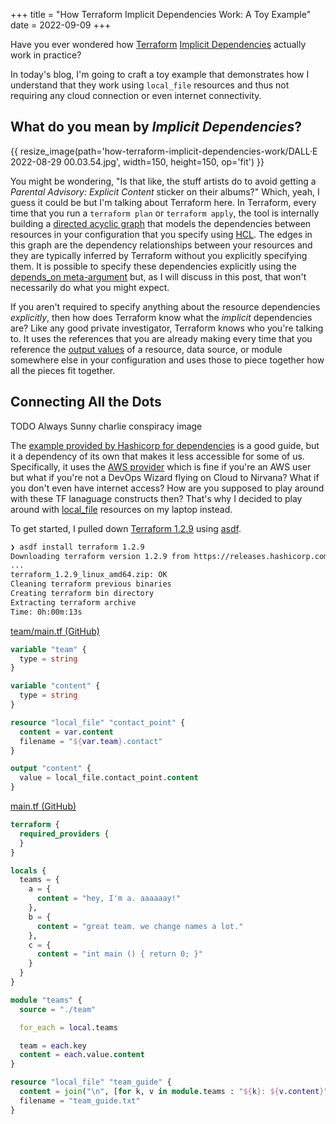+++
title = "How Terraform Implicit Dependencies Work: A Toy Example"
date = 2022-09-09
+++

Have you ever wondered how [Terraform](https://terraform.io) [Implicit Dependencies](https://learn.hashicorp.com/tutorials/terraform/dependencies) actually work in practice?

In today's blog, I'm going to craft a toy example that demonstrates how I understand that they work using `local_file` resources and thus not requiring any cloud connection or even internet connectivity.

<!-- more -->

## What do you mean by _Implicit Dependencies_?

{{ resize_image(path='how-terraform-implicit-dependencies-work/DALL·E 2022-08-29 00.03.54.jpg', width=150, height=150, op='fit') }}

You might be wondering, "Is that like, the stuff artists do to avoid getting a _Parental Advisory: Explicit Content_ sticker on their albums?" Which, yeah, I guess it could be but I'm talking about Terraform here. In Terraform, every time that you run a `terraform plan` or `terraform apply`, the tool is internally building a [directed acyclic graph](https://en.wikipedia.org/wiki/Directed_acyclic_graph) that models the dependencies between resources in your configuration that you specify using [HCL](https://github.com/hashicorp/hcl). The edges in this graph are the dependency relationships between your resources and they are typically inferred by Terraform without you explicitly specifying them. It is possible to specify these dependencies explicitly using the [depends_on meta-argument](https://www.terraform.io/language/meta-arguments/depends_on) but, as I will discuss in this post, that won't necessarily do what you might expect.

If you aren't required to specify anything about the resource dependencies _explicitly_, then how does Terraform know what the _implicit_ dependencies are? Like any good private investigator, Terraform knows who you're talking to. It uses the references that you are already making every time that you reference the [output values](https://www.terraform.io/language/values/outputs) of a resource, data source, or module somewhere else in your configuration and uses those to piece together how all the pieces fit together.

## Connecting All the Dots

TODO Always Sunny charlie conspiracy image

The [example provided by Hashicorp for dependencies](https://learn.hashicorp.com/tutorials/terraform/dependencies) is a good guide, but it a dependency of its own that makes it less accessible for some of us. Specifically, it uses the [AWS provider](https://registry.terraform.io/providers/hashicorp/aws/latest/docs) which is fine if you're an AWS user but what if you're not a DevOps Wizard flying on Cloud to Nirvana? What if you don't even have internet access? How are you supposed to play around with these TF lanaguage constructs then? That's why I decided to play around with [local_file](https://registry.terraform.io/providers/hashicorp/local/latest/docs/resources/file) resources on my laptop instead. 

To get started, I pulled down [Terraform 1.2.9](https://github.com/hashicorp/terraform/releases/tag/v1.2.9) using [asdf](https://asdf-vm.com/).

```zsh
❯ asdf install terraform 1.2.9
Downloading terraform version 1.2.9 from https://releases.hashicorp.com/terraform/1.2.9/terraform_1.2.9_linux_amd64.zip
...
terraform_1.2.9_linux_amd64.zip: OK
Cleaning terraform previous binaries
Creating terraform bin directory
Extracting terraform archive
Time: 0h:00m:13s 
```

[team/main.tf (GitHub)](https://github.com/highb/bmh-code/blob/311dcbad3b3959ef46113cbb132dd800473dfb1a/terraform/implicit-deps/team/main.tf)
```terraform
variable "team" {
  type = string
}

variable "content" {
  type = string
}

resource "local_file" "contact_point" {
  content = var.content
  filename = "${var.team}.contact"
}

output "content" {
  value = local_file.contact_point.content
}
```

[main.tf (GitHub)](https://github.com/highb/bmh-code/blob/311dcbad3b3959ef46113cbb132dd800473dfb1a/terraform/implicit-deps/main.tf)
```terraform
terraform {
  required_providers {
  }
}

locals {
  teams = {
    a = {
      content = "hey, I'm a. aaaaaay!"
    },
    b = {
      content = "great team. we change names a lot."
    },
    c = {
      content = "int main () { return 0; }"
    }
  }
}

module "teams" {
  source = "./team"

  for_each = local.teams

  team = each.key
  content = each.value.content
}

resource "local_file" "team_guide" {
  content = join("\n", [for k, v in module.teams : "${k}: ${v.content}"])
  filename = "team_guide.txt"
}
```
